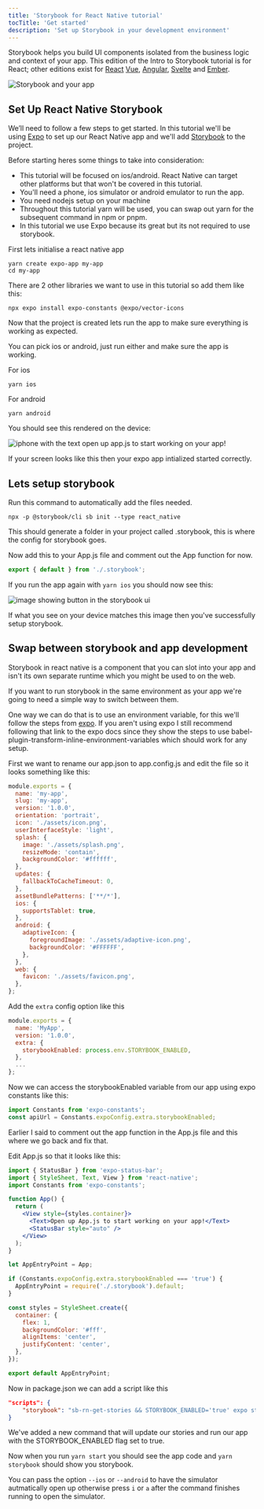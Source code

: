 ```yaml
---
title: 'Storybook for React Native tutorial'
tocTitle: 'Get started'
description: 'Set up Storybook in your development environment'
---
```


Storybook helps you build UI components isolated from the business logic and context of your app. This edition of the Intro to Storybook tutorial is for React; other editions exist for [React](https://storybook.js.org/tutorials/intro-to-storybook/react/en/get-started/) [Vue](https://storybook.js.org/tutorials/intro-to-storybook/vue/en/get-started), [Angular](https://storybook.js.org/tutorials/intro-to-storybook/angular/en/get-started), [Svelte](https://storybook.js.org/tutorials/intro-to-storybook/svelte/en/get-started) and [Ember](https://storybook.js.org/tutorials/intro-to-storybook/ember/en/get-started).

![Storybook and your app](/intro-to-storybook/storybook-relationship.jpg)

## Set Up React Native Storybook

We’ll need to follow a few steps to get started. In this tutorial we'll be using [Expo](https://expo.io/tools) to set up our React Native app and we'll add [Storybook](https://storybook.js.org/) to the project.

Before starting heres some things to take into consideration:

- This tutorial will be focused on ios/android. React Native can target other platforms but that won't be covered in this tutorial.
- You'll need a phone, ios simulator or android emulator to run the app.
- You need nodejs setup on your machine
- Throughout this tutorial yarn will be used, you can swap out yarn for the subsequent command in npm or pnpm.
- In this tutorial we use Expo because its great but its not required to use storybook.

First lets initialise a react native app

```shell
yarn create expo-app my-app
cd my-app
```

There are 2 other libraries we want to use in this tutorial so add them like this:

```shell
npx expo install expo-constants @expo/vector-icons
```

Now that the project is created lets run the app to make sure everything is working as expected.

You can pick ios or android, just run either and make sure the app is working.

For ios

```
yarn ios
```

For android

```
yarn android
```

You should see this rendered on the device:

![iphone with the text open up app.js to start working on your app!](/intro-to-storybook/react-native-expo-getting-started.png)

If your screen looks like this then your expo app intialized started correctly.

## Lets setup storybook

Run this command to automatically add the files needed.

```shell
npx -p @storybook/cli sb init --type react_native
```

This should generate a folder in your project called .storybook, this is where the config for storybook goes.

Now add this to your App.js file and comment out the App function for now.

```js
export { default } from './.storybook';
```

If you run the app again with `yarn ios` you should now see this:

![image showing button in the storybook ui](/intro-to-storybook/react-native-hello-world.png)

If what you see on your device matches this image then you've successfully setup storybook.

## Swap between storybook and app development

Storybook in react native is a component that you can slot into your app and isn't its own separate runtime which you might be used to on the web.

If you want to run storybook in the same environment as your app we're going to need a simple way to switch between them.

One way we can do that is to use an environment variable, for this we'll follow the steps from [expo](https://docs.expo.dev/guides/environment-variables/). If you aren't using expo I still recommend following that link to the expo docs since they show the steps to use babel-plugin-transform-inline-environment-variables which should work for any setup.

First we want to rename our app.json to app.config.js and edit the file so it looks something like this:

```js
module.exports = {
  name: 'my-app',
  slug: 'my-app',
  version: '1.0.0',
  orientation: 'portrait',
  icon: './assets/icon.png',
  userInterfaceStyle: 'light',
  splash: {
    image: './assets/splash.png',
    resizeMode: 'contain',
    backgroundColor: '#ffffff',
  },
  updates: {
    fallbackToCacheTimeout: 0,
  },
  assetBundlePatterns: ['**/*'],
  ios: {
    supportsTablet: true,
  },
  android: {
    adaptiveIcon: {
      foregroundImage: './assets/adaptive-icon.png',
      backgroundColor: '#FFFFFF',
    },
  },
  web: {
    favicon: './assets/favicon.png',
  },
};
```

Add the `extra` config option like this

```js
module.exports = {
  name: 'MyApp',
  version: '1.0.0',
  extra: {
    storybookEnabled: process.env.STORYBOOK_ENABLED,
  },
  ...
};
```

Now we can access the storybookEnabled variable from our app using expo constants like this:

```js
import Constants from 'expo-constants';
const apiUrl = Constants.expoConfig.extra.storybookEnabled;
```

Earlier I said to comment out the app function in the App.js file and this where we go back and fix that.

Edit App.js so that it looks like this:

```jsx
import { StatusBar } from 'expo-status-bar';
import { StyleSheet, Text, View } from 'react-native';
import Constants from 'expo-constants';

function App() {
  return (
    <View style={styles.container}>
      <Text>Open up App.js to start working on your app!</Text>
      <StatusBar style="auto" />
    </View>
  );
}

let AppEntryPoint = App;

if (Constants.expoConfig.extra.storybookEnabled === 'true') {
  AppEntryPoint = require('./.storybook').default;
}

const styles = StyleSheet.create({
  container: {
    flex: 1,
    backgroundColor: '#fff',
    alignItems: 'center',
    justifyContent: 'center',
  },
});

export default AppEntryPoint;
```

Now in package.json we can add a script like this

```json
"scripts": {
	"storybook": "sb-rn-get-stories && STORYBOOK_ENABLED='true' expo start",
}
```

We've added a new command that will update our stories and run our app with the STORYBOOK_ENABLED flag set to true.

Now when you run `yarn start` you should see the app code and `yarn storybook` should show you storybook.

You can pass the option `--ios` or `--android` to have the simulator autmatically open up otherwise press `i` or `a` after the command finishes running to open the simulator.
